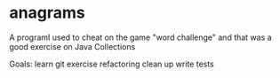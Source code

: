 anagrams
========

A programI used to cheat on the game "word challenge" and that was a good exercise on Java Collections


Goals:
learn git
exercise refactoring
clean up
write tests
